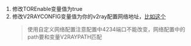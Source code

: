 1. 修改TOREnable变量值为true
2. 修改V2RAYCONFIG变量值为你的v2ray配置网络地址，[比如这个](https://gist.github.com/mixool/c3b3346d057be6492636ed9b435606d6/raw/155fa2e1c40e094dba2e6a7941ecc56054dd59da/v2raykintoHub.json)  
    > 使用自定义网络配置注意配置中4234端口不能改变，网络配置中的path要和变量V2RAYPATH匹配
